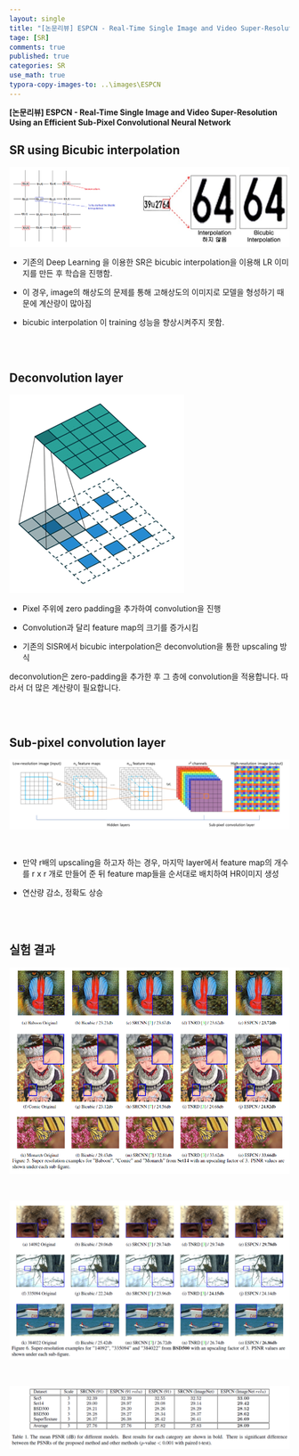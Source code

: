 ```yaml
---
layout: single
title: "[논문리뷰] ESPCN - Real-Time Single Image and Video Super-Resolution Using an Efficient Sub-Pixel Convolutional Neural Network"
tage: [SR]
comments: true
published: true
categories: SR
use_math: true
typora-copy-images-to: ..\images\ESPCN
---
```




**[논문리뷰] ESPCN - Real-Time Single Image and Video Super-Resolution Using an Efficient Sub-Pixel Convolutional Neural Network**



## **SR** **using** **Bicubic** **interpolation**



![image-20210207201941548](/images/ESPCN/image-20210207201941548.png)



- 기존의 Deep Learning 을 이용한 SR은 bicubic interpolation을 이용해 LR 이미지를 만든 후 학습을 진행함.

  

- 이 경우, image의 해상도의 문제를 통해 고해상도의 이미지로 모델을 형성하기 때문에 계산량이 많아짐

  

- bicubic interpolation 이 training 성능을 향상시켜주지 못함.

<br/>

<br/>

## **Deconvolution layer**



![image-20210207202025336](/images/ESPCN/image-20210207202025336.png)



- Pixel 주위에 zero padding을 추가하여 convolution을 진행

  

- Convolution과 달리 feature map의 크기를 증가시킴

  

- 기존의 SISR에서  bicubic interpolation은 deconvolution을 통한 upscaling 방식

  

deconvolution은 zero-padding을 추가한 후 그 층에 convolution을 적용합니다. 따라서 더 많은 계산량이 필요합니다.



<br/>

<br/>

## **Sub-pixel convolution layer**



![image-20210207202106331](/images/ESPCN/image-20210207202106331.png)

<br/>

- 만약 r배의 upscaling을 하고자 하는 경우, 마지막 layer에서 feature map의 개수를 r x r 개로 만들어 준 뒤 feature map들을 순서대로 배치하여 HR이미지 생성

  

- 연산량 감소, 정확도 상승

  

<br/>

<br/>

## 실험 결과

![image-20210207202323925](/images/ESPCN/image-20210207202323925.png)

<br/>

![image-20210207202213712](/images/ESPCN/image-20210207202213712.png)

<br/>

![image-20210207202241684](/images/ESPCN/image-20210207202241684.png)